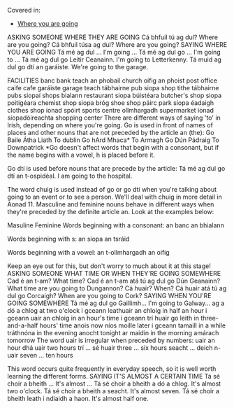Covered in:
* [Where you are going](../../notes/where-you-are-going.md)

ASKING SOMEONE WHERE THEY ARE GOING
Cá bhfuil tú ag dul? Where are you going?
Cá bhfuil túsa ag dul? Where are you going?
SAYING WHERE YOU ARE GOING
Tá mé ag dul ... I'm going ...
Tá mé ag dul go ... I'm going to ...
Tá mé ag dul go Leitir Ceanainn. I'm going to Letterkenny.
Tá muid ag dul go dtí an garáiste. We're going to the garage.

FACILITIES
banc	bank	teach an phobail	church
oifig an phoist	post office	caife	cafe
garáiste	garage	teach tábhairne	pub
siopa	shop	tithe tábhairne	pubs
siopaí	shops	bialann	restaurant
siopa búistéara	butcher's shop	siopa poitigéara	chemist shop
siopa bróg	shoe shop	páirc	park
siopa éadaigh	clothes shop	ionad spóirt	sports centre
ollmhargadh	supermarket	ionad siopadóireachta	shopping center
There are different ways of saying 'to' in Irish, depending on where you're going. Go is used in front of names of places and other nouns that are not preceded by the article an (the):
Go Baile Átha Liath To dublin
Go hArd Mhaca* To Armagh
Go Dún Pádraig To Downpatrick
*Go doesn't affect words that begin with a consonant, but if the name begins with a vowel, h is placed before it.

Go dtí is used before nouns that are precede by the article:
Tá mé ag dul go dtí an t-ospidéal. I am going to the hospital.

The word chuig is used instead of go or go dtí when you're talking about going to an event or to see a person. We'll deal with chuig in more detail in Aonad 11.
Masculine and feminine nouns behave in different ways when they're preceded by the definite article an. Look at the examples below:

Masuline	Feminine
Words beginning with a consonant:
an banc	an bhialann

Words beginning with s:
an siopa	an tsráid

Words beginning with a vowel:
an t-ollmhargadh	an oifig

Keep an eye out for this, but don't worry to much about it at this stage!
ASKING SOMEONE WHAT TIME OR WHEN THEY'RE GOING SOMEWHERE
Cad é an t-am? What time?
Cad é an t-am atá tú ag dul go Dún Geanainn? What time are you going to Dungannon?
Cá huair? When?
Cá huair atá tú ag dul go Corcaigh? When are you going to Cork?
SAYING WHEN YOU'RE GOING SOMEWHERE
Tá mé ag dul go Gaillimh... I'm going to Galway...
ag a dó a chlog at two o'clock
i gceann leathuair an chloig in half an hour
i gceann uair an chloig in an hour's time
i gceann trí huair go leith in three-and-a-half hours' time
anois now
níos moille later
i gceann tamaill in a while
tráthnóna in the evening
anocht tonight
ar maidin in the morning
amárach tomorrow
The word uair is irregular when preceded by numbers:
uair an hour
dhá uair two hours
trí ... sé huair three ... six hours
seacht ... deich n-uair seven ... ten hours

This word occurs quite frequently in everyday speech, so it is well worth learning the different forms.
SAYING IT'S ALMOST A CERTAIN TIME
Tá sé choir a bheith ... It's almost ...
Tá sé choir a bheith a dó a chlog. It's almost two o'clock.
Tá sé choir a bheith a seacht. It's almost seven.
Tá sé choir a bheith leath i ndiaidh a haon. It's almost half one.